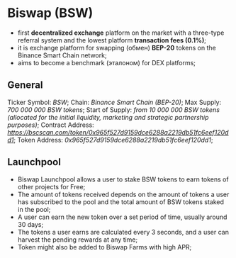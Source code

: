 # Biswap (BSW)

- first **decentralized exchange** platform on the market with a three-type referral system and the lowest platform **transaction fees (0.1%)**;
- it is exchange platform for swapping (обмен) **BEP-20** tokens on the Binance Smart Chain network;
- aims to become a benchmark (эталоном) for DEX platforms;

## General

Ticker Symbol: _BSW_;
Chain: _Binance Smart Chain (BEP-20)_;
Max Supply: _700 000 000 BSW tokens_;
Start of Supply: _from 10 000 000 BSW tokens (allocated for the initial liquidity, marketing and strategic partnership purposes)_;
Contract Address: _https://bscscan.com/token/0x965f527d9159dce6288a2219db51fc6eef120dd1​_;
Token Address: _0x965f527d9159dce6288a2219db51fc6eef120dd1_;

##  Launchpool

- Biswap Launchpool allows a user to stake BSW tokens to earn tokens of other projects for Free;
- The amount of tokens received depends on the amount of tokens a user has subscribed to the pool and the total amount of BSW tokens staked in the pool;
- A user can earn the new token over a set period of time, usually around 30 days;
- The tokens a user earns are calculated every 3 seconds, and a user can harvest the pending rewards at any time;
- Token might also be added to Biswap Farms with high APR;